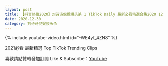 ```yaml
---
layout: post
title: 【抖音熱搜2020】刘诗诗倪妮摸头杀 1 TikTok Daily 最新必看精選合集2020 12 30
date: 2020-12-30
category: 刘诗诗倪妮摸头杀
---
```


{% include youtube-video.html id="-WE4yf_4ZN8" %}

2021必看 最新精選 Top TikTok Trending Clips

喜歡請點贊轉發加訂閱 Like & Subscribe：[YouTube](https://www.youtube.com/channel/UCAoR7VcanIPd04uEq_GIylA/videos)

